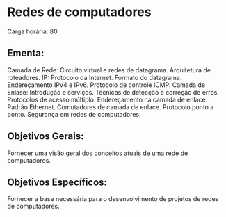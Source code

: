 # Redes de computadores

Carga horária: 80

## Ementa:

Camada de Rede: Circuito virtual e redes de datagrama. Arquitetura de roteadores. IP: Protocolo da Internet. Formato do datagrama. Endereçamento IPv4 e IPv6. Protocolo de controle ICMP. Camada de Enlase: Introdução e serviços. Técnicas de detecção e correção de erros. Protocolos de acesso múltiplo. Endereçamento na camada de enlace. Padrão Ethernet. Comutadores de camada de enlace. Protocolo ponto a ponto. Segurança em redes de computadores.

## Objetivos Gerais:

Fornecer uma visão geral dos conceitos atuais de uma rede de computadores.

## Objetivos Específicos:

Fornecer a base necessária para o desenvolvimento de projetos de redes de computadores.